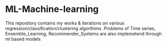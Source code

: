 # ML-Machine-learning
This repository contains my works &amp; iterations on  various regression/classification/clustering algorthims .Problems of Time series, Ensemble_Learning, Recommender_Systems are also implemetend through  ml based models
